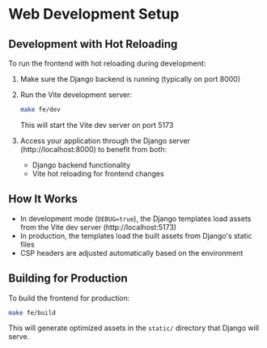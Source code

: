 # Web Development Setup

## Development with Hot Reloading

To run the frontend with hot reloading during development:

1. Make sure the Django backend is running (typically on port 8000)
2. Run the Vite development server:
   ```bash
   make fe/dev
   ```
   This will start the Vite dev server on port 5173

3. Access your application through the Django server (http://localhost:8000) to benefit from both:
   - Django backend functionality
   - Vite hot reloading for frontend changes

## How It Works

- In development mode (`DEBUG=true`), the Django templates load assets from the Vite dev server (http://localhost:5173)
- In production, the templates load the built assets from Django's static files
- CSP headers are adjusted automatically based on the environment

## Building for Production

To build the frontend for production:
```bash
make fe/build
```

This will generate optimized assets in the `static/` directory that Django will serve.
